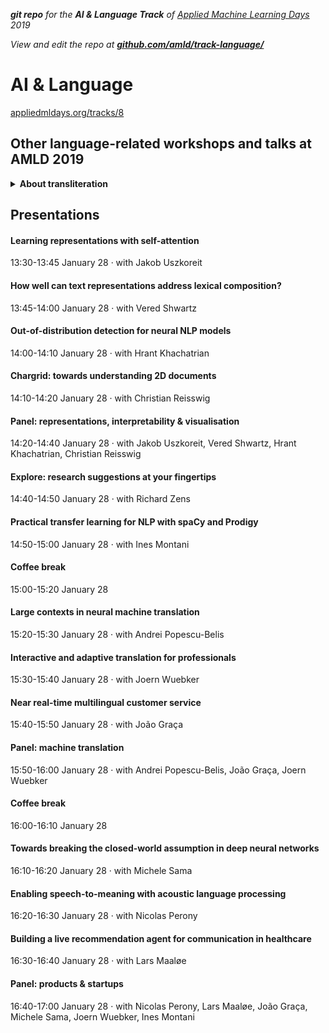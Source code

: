 ***git repo** for the **AI & Language Track** of [Applied Machine Learning Days](https://www.appliedmldays.org/) 2019*

*View and edit the repo at [**github.com/amld/track-language/**](https://github.com/amld/track-language/)*

# AI & Language

[appliedmldays.org/tracks/8](https://www.appliedmldays.org/tracks/8)

## Other language-related workshops and talks at AMLD 2019

<details><summary><strong>About transliteration</strong></summary>

[Document Digitization Challenge](https://www.appliedmldays.org/workshops/document-digitization-challenge)
09:00-16:30 January 26

#### [Applied Language Technologies](https://www.appliedmldays.org/workshops/applied-language-technologies)
13:30-16:30 January 26

#### [Machine Learning for fake news detection: theory and practice
](https://www.appliedmldays.org/workshops/machine-learning-for-fake-news-detection-theory-and-practice)
09:00-16:30 January 27

#### [Multilingual word alignment](https://www.appliedmldays.org/workshops/advances-in-ml-theory-meets-practice)
15:50-16:30 January 27 · with Armand Joulin, Research scientist, Facebook Artificial Intelligence Research

#### [Building an on-device voice assistant with Snips](https://www.appliedmldays.org/workshops/building-an-on-device-voice-assistant-with-snips)

#### [Reinforcement Learning - Natural language Processing - Sentiment analysis - NLTK][https://www.appliedmldays.org/workshops/machine-learning-in-finance]
14:30 - 16:00 January 27

#### [The Future of Digital Assistants - Hype vs. Reality](https://www.appliedmldays.org/workshops/waitalk-event-the-future-of-digital-assistants-hype-vs-reality)
17:00-20:00 January 28

#### [What Do You Think? - Language Models for Snippet Extraction from News Article Comments](https://www.appliedmldays.org/tracks/10)
16:00-16:10 January 28

</details>

## Presentations

#### Learning representations with self-attention

13:30-13:45 January 28 · with Jakob Uszkoreit

#### How well can text representations address lexical composition?

13:45-14:00 January 28 · with Vered Shwartz

#### Out-of-distribution detection for neural NLP models

14:00-14:10 January 28 · with Hrant Khachatrian

#### Chargrid: towards understanding 2D documents

14:10-14:20 January 28 · with Christian Reisswig

#### Panel: representations, interpretability & visualisation

14:20-14:40 January 28 · with Jakob Uszkoreit, Vered Shwartz, Hrant Khachatrian, Christian Reisswig

#### Explore: research suggestions at your fingertips

14:40-14:50 January 28 · with Richard Zens

#### Practical transfer learning for NLP with spaCy and Prodigy

14:50-15:00 January 28 · with Ines Montani

#### Coffee break

15:00-15:20 January 28

#### Large contexts in neural machine translation

15:20-15:30 January 28 · with Andrei Popescu-Belis

#### Interactive and adaptive translation for professionals

15:30-15:40 January 28 · with Joern Wuebker

#### Near real-time multilingual customer service

15:40-15:50 January 28 · with João Graça

#### Panel: machine translation

15:50-16:00 January 28 · with Andrei Popescu-Belis, João Graça, Joern Wuebker

#### Coffee break

16:00-16:10 January 28

#### Towards breaking the closed-world assumption in deep neural networks

16:10-16:20 January 28 · with Michele Sama

#### Enabling speech-to-meaning with acoustic language processing

16:20-16:30 January 28 · with Nicolas Perony

#### Building a live recommendation agent for communication in healthcare

16:30-16:40 January 28 · with Lars Maaløe

#### Panel: products & startups

16:40-17:00 January 28 · with Nicolas Perony, Lars Maaløe, João Graça, Michele Sama, Joern Wuebker, Ines Montani

